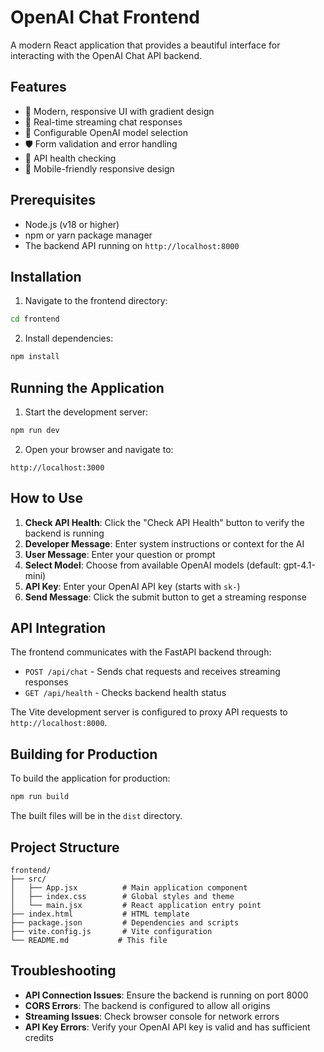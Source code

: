 # OpenAI Chat Frontend

A modern React application that provides a beautiful interface for interacting with the OpenAI Chat API backend.

## Features

- 🎨 Modern, responsive UI with gradient design
- 💬 Real-time streaming chat responses
- 🔧 Configurable OpenAI model selection
- 🛡️ Form validation and error handling
- 🏥 API health checking
- 📱 Mobile-friendly responsive design

## Prerequisites

- Node.js (v18 or higher)
- npm or yarn package manager
- The backend API running on `http://localhost:8000`

## Installation

1. Navigate to the frontend directory:
```bash
cd frontend
```

2. Install dependencies:
```bash
npm install
```

## Running the Application

1. Start the development server:
```bash
npm run dev
```

2. Open your browser and navigate to:
```
http://localhost:3000
```

## How to Use

1. **Check API Health**: Click the "Check API Health" button to verify the backend is running
2. **Developer Message**: Enter system instructions or context for the AI
3. **User Message**: Enter your question or prompt
4. **Select Model**: Choose from available OpenAI models (default: gpt-4.1-mini)
5. **API Key**: Enter your OpenAI API key (starts with `sk-`)
6. **Send Message**: Click the submit button to get a streaming response

## API Integration

The frontend communicates with the FastAPI backend through:
- `POST /api/chat` - Sends chat requests and receives streaming responses
- `GET /api/health` - Checks backend health status

The Vite development server is configured to proxy API requests to `http://localhost:8000`.

## Building for Production

To build the application for production:

```bash
npm run build
```

The built files will be in the `dist` directory.

## Project Structure

```
frontend/
├── src/
│   ├── App.jsx          # Main application component
│   ├── index.css        # Global styles and theme
│   └── main.jsx         # React application entry point
├── index.html           # HTML template
├── package.json         # Dependencies and scripts
├── vite.config.js       # Vite configuration
└── README.md           # This file
```

## Troubleshooting

- **API Connection Issues**: Ensure the backend is running on port 8000
- **CORS Errors**: The backend is configured to allow all origins
- **Streaming Issues**: Check browser console for network errors
- **API Key Errors**: Verify your OpenAI API key is valid and has sufficient credits